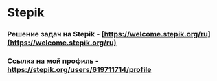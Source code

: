 # Stepik

### Решение задач на Stepik - [https://welcome.stepik.org/ru](https://welcome.stepik.org/ru)
### Ссылка на мой профиль - https://stepik.org/users/619711714/profile
